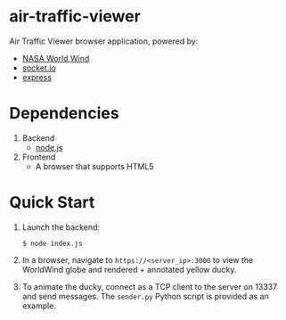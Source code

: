 # air-traffic-viewer

Air Traffic Viewer browser application, powered by:

* [NASA World Wind](https://worldwind.arc.nasa.gov)
* [socket.io](https://socket.io)
* [express](https://expressjs.com)

# Dependencies

1. Backend
    - [node.js](https://nodejs.org/en/)
1. Frontend
    - A browser that supports HTML5

# Quick Start

1. Launch the backend:

    ```
    $ node index.js
    ```

1. In a browser, navigate to `https://<server_ip>:3000` to view the
   WorldWind globe and rendered + annotated yellow ducky.

1. To animate the ducky, connect as a TCP client to the server on 13337
   and send messages. The `sender.py` Python script is provided as an
   example.

